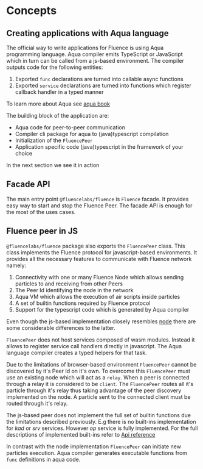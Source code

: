 # Concepts

## Creating applications with Aqua language

The official way to write applications for Fluence is using Aqua programming language. Aqua compiler emits TypeScript or JavaScript which in turn can be called from a js-based environment. The compiler outputs code for the following entities:

1. Exported `func` declarations are turned into callable async functions
2. Exported `service` declarations are turned into functions which register callback handler in a typed manner

To learn more about Aqua see [aqua book](https://doc.fluence.dev/aqua-book/)

The building block of the application are:

* Aqua code for peer-to-peer communication
* Compiler cli package for aqua to \(java\)typescript compilation
* Initialization of the `FluencePeer`
* Application specific code \(java\)typescript in the framework of your choice

In the next section we see it in action

## Facade API

The main entry point `@fluencelabs/fluence` is `Fluence` facade. It provides easy way to start and stop the Fluence Peer. The facade API is enough for the most of the uses cases.

## Fluence peer in JS

`@fluencelabs/fluence` package also exports the `FluencePeer` class. This class implements the Fluence protocol for javascript-based environments. It provides all the necessary features to communicate with Fluence network namely:

1. Connectivity with one or many Fluence Node which allows sending particles to and receiving from other Peers
2. The Peer Id identifying the node in the network
3. Aqua VM which allows the execution of air scripts inside particles
4. A set of builtin functions required by Fluence protocol
5. Support for the typescript code which is generated by Aqua compiler

Even though the js-based implementation closely resembles [node](https://github.com/fluencelabs/gitbook-docs/js-sdk/node.md) there are some considerable differences to the latter.

`FluencePeer` does not host services composed of wasm modules. Instead it allows to register service call handlers directly in javascript. The Aqua language compiler creates a typed helpers for that task.

Due to the limitations of browser-based environment `FluencePeer` cannot be discovered by it's Peer Id on it's own. To overcome this `FluencePeer` must use an existing node which will act as a `relay`. When a peer is connected through a relay it is considered to be `client`. The `FluencePeer` routes all it's particle through it's relay thus taking advantage of the peer discovery implemented on the node. A particle sent to the connected client must be routed through it's relay.

The js-based peer does not implement the full set of builtin functions due the limitations described previously. E.g there is no built-ins implementation for _kad_ or _srv_ services. However _op_ service is fully implemented. For the full descriptions of implemented built-ins refer to [Api reference](https://github.com/fluencelabs/gitbook-docs/js-sdk/js-sdk/6_reference/modules.md)

In contrast with the node implementation `FluencePeer` can initiate new particles execution. Aqua compiler generates executable functions from `func` definitions in aqua code.

